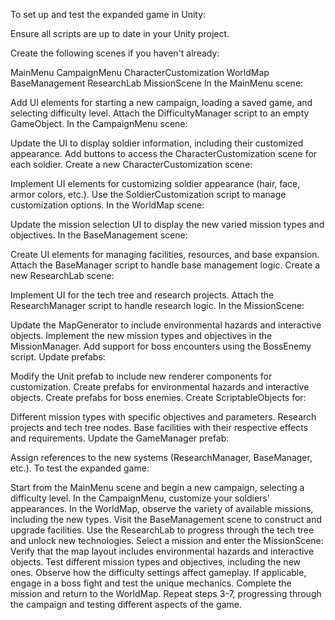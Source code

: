 To set up and test the expanded game in Unity:

Ensure all scripts are up to date in your Unity project.

Create the following scenes if you haven't already:

MainMenu
CampaignMenu
CharacterCustomization
WorldMap
BaseManagement
ResearchLab
MissionScene
In the MainMenu scene:

Add UI elements for starting a new campaign, loading a saved game, and selecting difficulty level.
Attach the DifficultyManager script to an empty GameObject.
In the CampaignMenu scene:

Update the UI to display soldier information, including their customized appearance.
Add buttons to access the CharacterCustomization scene for each soldier.
Create a new CharacterCustomization scene:

Implement UI elements for customizing soldier appearance (hair, face, armor colors, etc.).
Use the SoldierCustomization script to manage customization options.
In the WorldMap scene:

Update the mission selection UI to display the new varied mission types and objectives.
In the BaseManagement scene:

Create UI elements for managing facilities, resources, and base expansion.
Attach the BaseManager script to handle base management logic.
Create a new ResearchLab scene:

Implement UI for the tech tree and research projects.
Attach the ResearchManager script to handle research logic.
In the MissionScene:

Update the MapGenerator to include environmental hazards and interactive objects.
Implement the new mission types and objectives in the MissionManager.
Add support for boss encounters using the BossEnemy script.
Update prefabs:

Modify the Unit prefab to include new renderer components for customization.
Create prefabs for environmental hazards and interactive objects.
Create prefabs for boss enemies.
Create ScriptableObjects for:

Different mission types with specific objectives and parameters.
Research projects and tech tree nodes.
Base facilities with their respective effects and requirements.
Update the GameManager prefab:

Assign references to the new systems (ResearchManager, BaseManager, etc.).
To test the expanded game:

Start from the MainMenu scene and begin a new campaign, selecting a difficulty level.
In the CampaignMenu, customize your soldiers' appearances.
In the WorldMap, observe the variety of available missions, including the new types.
Visit the BaseManagement scene to construct and upgrade facilities.
Use the ResearchLab to progress through the tech tree and unlock new technologies.
Select a mission and enter the MissionScene:
Verify that the map layout includes environmental hazards and interactive objects.
Test different mission types and objectives, including the new ones.
Observe how the difficulty settings affect gameplay.
If applicable, engage in a boss fight and test the unique mechanics.
Complete the mission and return to the WorldMap.
Repeat steps 3-7, progressing through the campaign and testing different aspects of the game.
